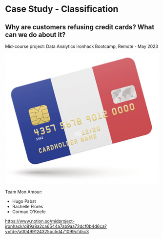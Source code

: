 # Case Study - Classification
## Why are customers refusing credit cards? What can we do about it?
Mid-course project: Data Analytics Ironhack Bootcamp, Remote - May 2023 <br/>

![Ironhack logo](resources/photos/frenccc.png)

Team Mon Amour: <br/>
- Hugo Pabst
- Rachelle Flores
- Cormac O'Keefe



https://www.notion.so/midproject-ironhack/d89a8a2ca6544a7ab9aa72dcf0b4d6ca?v=fde7a00499124325bc5d471099cfd5c3
